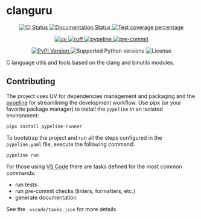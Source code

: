 # clanguru

<p align="center">
  <a href="https://github.com/cuinixam/clanguru/actions/workflows/ci.yml?query=branch%3Amain">
    <img src="https://img.shields.io/github/actions/workflow/status/cuinixam/clanguru/ci.yml?branch=main&label=CI&logo=github&style=flat-square" alt="CI Status" >
  </a>
  <a href="https://clanguru.readthedocs.io">
    <img src="https://img.shields.io/readthedocs/clanguru.svg?logo=read-the-docs&logoColor=fff&style=flat-square" alt="Documentation Status">
  </a>
  <a href="https://codecov.io/gh/cuinixam/clanguru">
    <img src="https://img.shields.io/codecov/c/github/cuinixam/clanguru.svg?logo=codecov&logoColor=fff&style=flat-square" alt="Test coverage percentage">
  </a>
</p>
<p align="center">
  <a href="https://github.com/astral-sh/uv">
    <img src="https://img.shields.io/endpoint?url=https://raw.githubusercontent.com/astral-sh/uv/main/assets/badge/v0.json" alt="uv">
  </a>
  <a href="https://github.com/astral-sh/ruff">
    <img src="https://img.shields.io/endpoint?url=https://raw.githubusercontent.com/astral-sh/ruff/main/assets/badge/v2.json" alt="ruff">
  </a>
  <a href="https://github.com/cuinixam/pypeline">
    <img src="https://img.shields.io/endpoint?url=https://raw.githubusercontent.com/cuinixam/pypeline/refs/heads/main/assets/badge/v0.json" alt="pypeline">
  </a>
  <a href="https://github.com/pre-commit/pre-commit">
    <img src="https://img.shields.io/badge/pre--commit-enabled-brightgreen?logo=pre-commit&logoColor=white&style=flat-square" alt="pre-commit">
  </a>
</p>
<p align="center">
  <a href="https://pypi.org/project/clanguru/">
    <img src="https://img.shields.io/pypi/v/clanguru.svg?logo=python&logoColor=fff&style=flat-square" alt="PyPI Version">
  </a>
  <img src="https://img.shields.io/pypi/pyversions/clanguru.svg?style=flat-square&logo=python&amp;logoColor=fff" alt="Supported Python versions">
  <img src="https://img.shields.io/pypi/l/clanguru.svg?style=flat-square" alt="License">
</p>

C language utils and tools based on the clang and binutils modules.

## Contributing

The project uses UV for dependencies management and packaging and the [pypeline](https://github.com/cuinixam/pypeline) for streamlining the development workflow.
Use pipx (or your favorite package manager) to install the `pypeline` in an isolated environment:

```shell
pipx install pypeline-runner
```

To bootstrap the project and run all the steps configured in the `pypeline.yaml` file, execute the following command:

```shell
pypeline run
```

For those using [VS Code](https://code.visualstudio.com/) there are tasks defined for the most common commands:

- run tests
- run pre-commit checks (linters, formatters, etc.)
- generate documentation

See the `.vscode/tasks.json` for more details.
